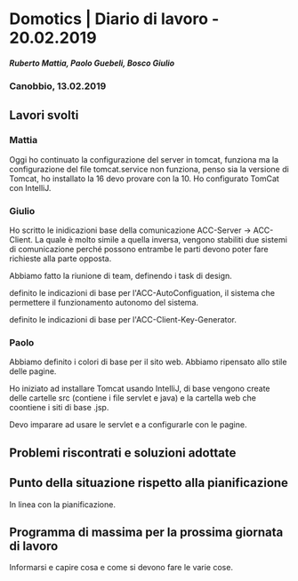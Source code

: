 ﻿# Domotics | Diario di lavoro - 20.02.2019

##### Ruberto Mattia, Paolo Guebeli, Bosco Giulio

### Canobbio, 13.02.2019

## Lavori svolti

### Mattia
Oggi ho continuato la configurazione del server in tomcat, funziona ma la configurazione del file tomcat.service non funziona, penso sia la versione di Tomcat, ho installato la 16 devo provare con la 10. Ho configurato TomCat con IntelliJ.

### Giulio

Ho scritto le inidicazioni base della comunicazione ACC-Server -> ACC-Client. La quale è
molto simile a quella inversa, vengono stabiliti due sistemi di comunicazione perché possono
entrambe le parti devono poter fare richieste alla parte opposta.

Abbiamo fatto la riunione di team, definendo i task di design.

definito le indicazioni di base per l'ACC-AutoConfiguation, il sistema che permettere il
funzionamento autonomo del sistema.

definito le indicazioni di base per l'ACC-Client-Key-Generator.

### Paolo

Abbiamo definito i colori di base per il sito web.
Abbiamo ripensato allo stile delle pagine. 

Ho iniziato ad installare Tomcat usando IntelliJ, di base vengono create delle cartelle src (contiene i file servlet e java) e la cartella web che coontiene i siti di base .jsp.

Devo imparare ad usare le servlet e a configurarle con le pagine.

##  Problemi riscontrati e soluzioni adottate


##  Punto della situazione rispetto alla pianificazione
In linea con la pianificazione.


## Programma di massima per la prossima giornata di lavoro
Informarsi e capire cosa e come si devono fare le varie cose.
